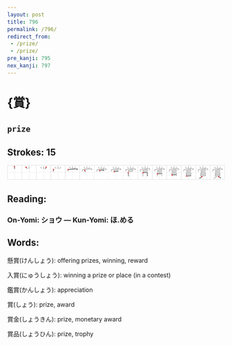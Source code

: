 ```yaml
---
layout: post
title: 796
permalink: /796/
redirect_from:
 - /prize/
 - /prize/
pre_kanji: 795
nex_kanji: 797
---
```


# {賞}

## `prize`

## Strokes: 15

<div class="stroke"><img src="../images/E8B39E.png" /></div>

## Reading:

### On-Yomi: ショウ &mdash; Kun-Yomi: ほ.める

## Words:

懸賞(けんしょう): offering prizes, winning, reward

入賞(にゅうしょう): winning a prize or place (in a contest)

鑑賞(かんしょう): appreciation

賞(しょう): prize, award

賞金(しょうきん): prize, monetary award

賞品(しょうひん): prize, trophy

